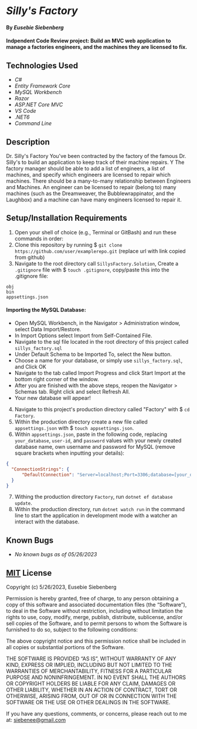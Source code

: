 # _Silly's Factory_

#### By _**Eusebie Siebenberg**_

#### Indpendent Code Review project: Build an MVC web application to manage a factories engineers, and the machines they are licensed to fix.

## Technologies Used

* _C#_
* _Entity Framework Core_
* _MySQL Workbench_
* _Razor_
* _ASP.NET Core MVC_
* _VS Code_
* _.NET6_
* _Command Line_

## Description 

Dr. Silly's Factory
You've been contracted by the factory of the famous Dr. Silly's to build an application to keep track of their machine repairs. Y The factory manager should be able to add a list of engineers, a list of machines, and specify which engineers are licensed to repair which machines. There should be a many-to-many relationship between Engineers and Machines. An engineer can be licensed to repair (belong to) many machines (such as the Dreamweaver, the Bubblewrappinator, and the Laughbox) and a machine can have many engineers licensed to repair it.

## Setup/Installation Requirements

1. Open your shell of choice (e.g., Terminal or GitBash) and run these commands in order:
2. Clone this repository by running $ `git clone https://github.com/user/examplerepo.git` (replace url with link copied from github)
3. Navigate to the root directory call `SillysFactory.Solution`, Create a `.gitignore` file with $ `touch .gitignore`, copy/paste this into the .gitignore file:
```
obj
bin
appsettings.json
```
#### Importing the MySQL Database: 
* Open MySQL Workbench, in the Navigator > Administration window, select Data Import/Restore.
* In Import Options select Import from Self-Contained File.
* Navigate to the sql file located in the root directory of this project called `sillys_factory.sql`
* Under Default Schema to be Imported To, select the New button.
* Choose a name for your database, or simply use `sillys_factory.sql`, and Click OK
* Navigate to the tab called Import Progress and click Start Import at the bottom right corner of the window.
* After you are finished with the above steps, reopen the Navigator > Schemas tab. Right click and select Refresh All. 
* Your new database will appear!

4. Navigate to this project's production directory called "Factory" with $ `cd Factory`.
5. Within the production directory create a new file called `appsettings.json`  with $ `touch appsettings.json`.
6. Within `appsettings.json`, paste in the following code, replacing `your_database`, `user-id`, and `password` values with your newly created database name, own username and password for MySQL 
(remove square brackets when inputting your details):

```json
{
  "ConnectionStrings": {
      "DefaultConnection": "Server=localhost;Port=3306;database=[your_database];uid=[user-id];pwd=[password];"
  }
}
```
7. Withing the production directory `Factory`, run `dotnet ef database update`.
8. Within the production directory, run `dotnet watch run` in the command line to start the application in development mode with a watcher an interact with the database.

## Known Bugs 

* _No known bugs as of 05/26/2023_

## [MIT](https://opensource.org/license/mit/) License

Copyright (c) 5/26/2023, Eusebie Siebenberg

Permission is hereby granted, free of charge, to any person obtaining a copy of this software and associated documentation files (the “Software”), to deal in the Software without restriction, including without limitation the rights to use, copy, modify, merge, publish, distribute, sublicense, and/or sell copies of the Software, and to permit persons to whom the Software is furnished to do so, subject to the following conditions:

The above copyright notice and this permission notice shall be included in all copies or substantial portions of the Software.

THE SOFTWARE IS PROVIDED “AS IS”, WITHOUT WARRANTY OF ANY KIND, EXPRESS OR IMPLIED, INCLUDING BUT NOT LIMITED TO THE WARRANTIES OF MERCHANTABILITY, FITNESS FOR A PARTICULAR PURPOSE AND NONINFRINGEMENT. IN NO EVENT SHALL THE AUTHORS OR COPYRIGHT HOLDERS BE LIABLE FOR ANY CLAIM, DAMAGES OR OTHER LIABILITY, WHETHER IN AN ACTION OF CONTRACT, TORT OR OTHERWISE, ARISING FROM, OUT OF OR IN CONNECTION WITH THE SOFTWARE OR THE USE OR OTHER DEALINGS IN THE SOFTWARE.

If you have any questions, comments, or concerns, please reach out to me at: siebenee@gmail.com